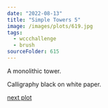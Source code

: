 ```yaml
---
date: "2022-08-13"
title: "Simple Towers 5"
image: /images/plots/619.jpg
tags:
  - wccchallenge
  - brush
sourceFolder: 615
---
```


A monolithic tower.

Calligraphy black on white paper.

[next plot](620)
